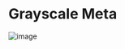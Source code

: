 # Grayscale Meta

![image](https://github.com/sithumonline/grayscale-metal/assets/24352487/25171b47-adae-4e48-b98c-4776b7200491)
